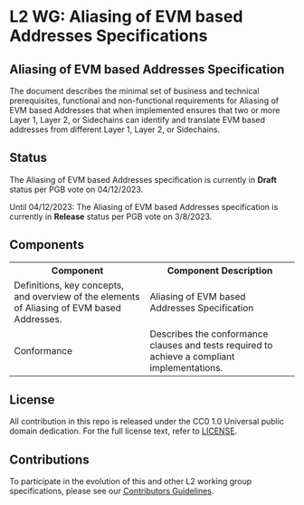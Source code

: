 # L2 WG: Aliasing of EVM based Addresses Specifications


## Aliasing of EVM based Addresses Specification

The document describes the minimal set of business and technical prerequisites, functional and non-functional requirements for Aliasing of EVM based Addresses that when implemented ensures that two or more Layer 1, Layer 2, or Sidechains can identify and translate EVM based addresses from different Layer 1, Layer 2, or Sidechains.

## Status

The Aliasing of EVM based Addresses specification is currently in **Draft** status per PGB vote on 04/12/2023.

Until 04/12/2023: The Aliasing of EVM based Addresses specification is currently in **Release** status per PGB vote on 3/8/2023.

## Components

<table>
<tr>
    <th>Component</th>
    <th>Component Description</th>
  </tr>
  <tr>
    <td>Definitions, key concepts, and overview of the elements of Aliasing of EVM based Addresses.</td>
    <td>Aliasing of EVM based Addresses Specification</td>
  </tr>
  <tr>
    <td>Conformance</td>
    <td>Describes the conformance clauses and tests required to achieve a compliant implementations.</td>
  </tr>
</table>

## License

All contribution in this repo is released under the CC0 1.0 Universal public domain dedication. For the full license text, refer to [LICENSE](https://github.com/eea-oasis/L2/blob/main/LICENSE.md).

## Contributions

To participate in the evolution of this and other L2 working group specifications, please see our [Contributors Guidelines](https://github.com/eea-oasis/L2/blob/main/CONTRIBUTING.md).
